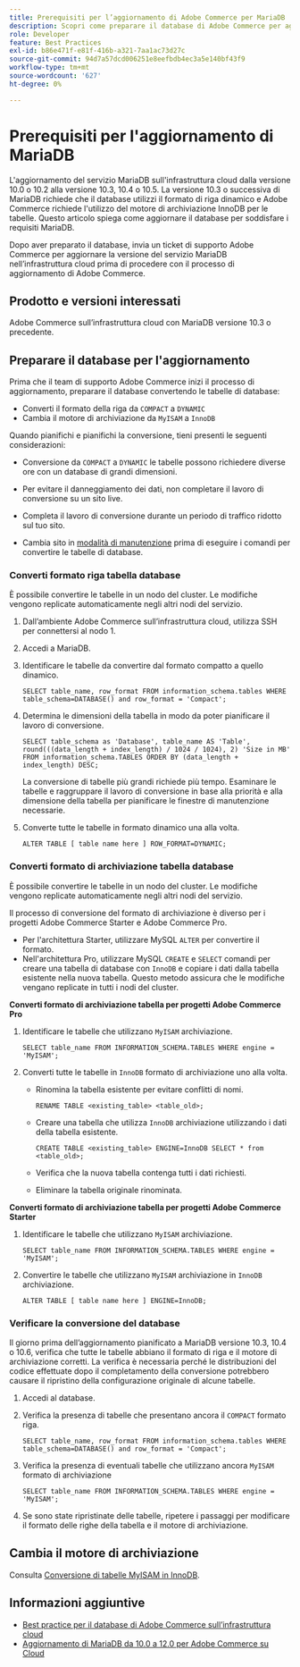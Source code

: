 ```yaml
---
title: Prerequisiti per l’aggiornamento di Adobe Commerce per MariaDB
description: Scopri come preparare il database di Adobe Commerce per aggiornare MariaDB da una versione precedente.
role: Developer
feature: Best Practices
exl-id: b86e471f-e81f-416b-a321-7aa1ac73d27c
source-git-commit: 94d7a57dcd006251e8eefbdb4ec3a5e140bf43f9
workflow-type: tm+mt
source-wordcount: '627'
ht-degree: 0%

---
```


# Prerequisiti per l&#39;aggiornamento di MariaDB

L&#39;aggiornamento del servizio MariaDB sull&#39;infrastruttura cloud dalla versione 10.0 o 10.2 alla versione 10.3, 10.4 o 10.5. La versione 10.3 o successiva di MariaDB richiede che il database utilizzi il formato di riga dinamico e Adobe Commerce richiede l&#39;utilizzo del motore di archiviazione InnoDB per le tabelle. Questo articolo spiega come aggiornare il database per soddisfare i requisiti MariaDB.

Dopo aver preparato il database, invia un ticket di supporto Adobe Commerce per aggiornare la versione del servizio MariaDB nell’infrastruttura cloud prima di procedere con il processo di aggiornamento di Adobe Commerce.

## Prodotto e versioni interessati

Adobe Commerce sull’infrastruttura cloud con MariaDB versione 10.3 o precedente.

## Preparare il database per l&#39;aggiornamento

Prima che il team di supporto Adobe Commerce inizi il processo di aggiornamento, preparare il database convertendo le tabelle di database:

- Converti il formato della riga da `COMPACT` a `DYNAMIC`
- Cambia il motore di archiviazione da `MyISAM` a `InnoDB`

Quando pianifichi e pianifichi la conversione, tieni presenti le seguenti considerazioni:

- Conversione da `COMPACT` a `DYNAMIC` le tabelle possono richiedere diverse ore con un database di grandi dimensioni.

- Per evitare il danneggiamento dei dati, non completare il lavoro di conversione su un sito live.

- Completa il lavoro di conversione durante un periodo di traffico ridotto sul tuo sito.

- Cambia sito in [modalità di manutenzione](../../../installation/tutorials/maintenance-mode.md) prima di eseguire i comandi per convertire le tabelle di database.

### Converti formato riga tabella database

È possibile convertire le tabelle in un nodo del cluster. Le modifiche vengono replicate automaticamente negli altri nodi del servizio.

1. Dall’ambiente Adobe Commerce sull’infrastruttura cloud, utilizza SSH per connettersi al nodo 1.

1. Accedi a MariaDB.

1. Identificare le tabelle da convertire dal formato compatto a quello dinamico.

   ```mysql
   SELECT table_name, row_format FROM information_schema.tables WHERE table_schema=DATABASE() and row_format = 'Compact';
   ```

1. Determina le dimensioni della tabella in modo da poter pianificare il lavoro di conversione.

   ```mysql
   SELECT table_schema as 'Database', table_name AS 'Table', round(((data_length + index_length) / 1024 / 1024), 2) 'Size in MB' FROM information_schema.TABLES ORDER BY (data_length + index_length) DESC;
   ```

   La conversione di tabelle più grandi richiede più tempo. Esaminare le tabelle e raggruppare il lavoro di conversione in base alla priorità e alla dimensione della tabella per pianificare le finestre di manutenzione necessarie.

1. Converte tutte le tabelle in formato dinamico una alla volta.

   ```mysql
   ALTER TABLE [ table name here ] ROW_FORMAT=DYNAMIC;
   ```

### Converti formato di archiviazione tabella database

È possibile convertire le tabelle in un nodo del cluster. Le modifiche vengono replicate automaticamente negli altri nodi del servizio.

Il processo di conversione del formato di archiviazione è diverso per i progetti Adobe Commerce Starter e Adobe Commerce Pro.

- Per l&#39;architettura Starter, utilizzare MySQL `ALTER` per convertire il formato.
- Nell&#39;architettura Pro, utilizzare MySQL `CREATE` e `SELECT` comandi per creare una tabella di database con `InnoDB` e copiare i dati dalla tabella esistente nella nuova tabella. Questo metodo assicura che le modifiche vengano replicate in tutti i nodi del cluster.

**Converti formato di archiviazione tabella per progetti Adobe Commerce Pro**

1. Identificare le tabelle che utilizzano `MyISAM` archiviazione.

   ```mysql
   SELECT table_name FROM INFORMATION_SCHEMA.TABLES WHERE engine = 'MyISAM';
   ```

1. Converti tutte le tabelle in `InnoDB` formato di archiviazione uno alla volta.

   - Rinomina la tabella esistente per evitare conflitti di nomi.

     ```mysql
     RENAME TABLE <existing_table> <table_old>;
     ```

   - Creare una tabella che utilizza `InnoDB` archiviazione utilizzando i dati della tabella esistente.

     ```mysql
     CREATE TABLE <existing_table> ENGINE=InnoDB SELECT * from <table_old>;
     ```

   - Verifica che la nuova tabella contenga tutti i dati richiesti.

   - Eliminare la tabella originale rinominata.


**Converti formato di archiviazione tabella per progetti Adobe Commerce Starter**

1. Identificare le tabelle che utilizzano `MyISAM` archiviazione.

   ```mysql
   SELECT table_name FROM INFORMATION_SCHEMA.TABLES WHERE engine = 'MyISAM';
   ```

1. Convertire le tabelle che utilizzano `MyISAM` archiviazione in `InnoDB` archiviazione.

   ```mysql
   ALTER TABLE [ table name here ] ENGINE=InnoDB;
   ```

### Verificare la conversione del database

Il giorno prima dell’aggiornamento pianificato a MariaDB versione 10.3, 10.4 o 10.6, verifica che tutte le tabelle abbiano il formato di riga e il motore di archiviazione corretti. La verifica è necessaria perché le distribuzioni del codice effettuate dopo il completamento della conversione potrebbero causare il ripristino della configurazione originale di alcune tabelle.

1. Accedi al database.

1. Verifica la presenza di tabelle che presentano ancora il `COMPACT` formato riga.

   ```mysql
   SELECT table_name, row_format FROM information_schema.tables WHERE table_schema=DATABASE() and row_format = 'Compact';
   ```

1. Verifica la presenza di eventuali tabelle che utilizzano ancora `MyISAM` formato di archiviazione

   ```mysql
   SELECT table_name FROM INFORMATION_SCHEMA.TABLES WHERE engine = 'MyISAM';
   ```

1. Se sono state ripristinate delle tabelle, ripetere i passaggi per modificare il formato delle righe della tabella e il motore di archiviazione.

## Cambia il motore di archiviazione

Consulta [Conversione di tabelle MyISAM in InnoDB](../planning/database-on-cloud.md).

## Informazioni aggiuntive

- [Best practice per il database di Adobe Commerce sull’infrastruttura cloud](../planning/database-on-cloud.md)
- [Aggiornamento di MariaDB da 10.0 a 12.0 per Adobe Commerce su Cloud](https://experienceleague.adobe.com/docs/commerce-knowledge-base/kb/how-to/upgrade-mariadb-10.0-to-10.2-for-magento-commerce-cloud.html)
